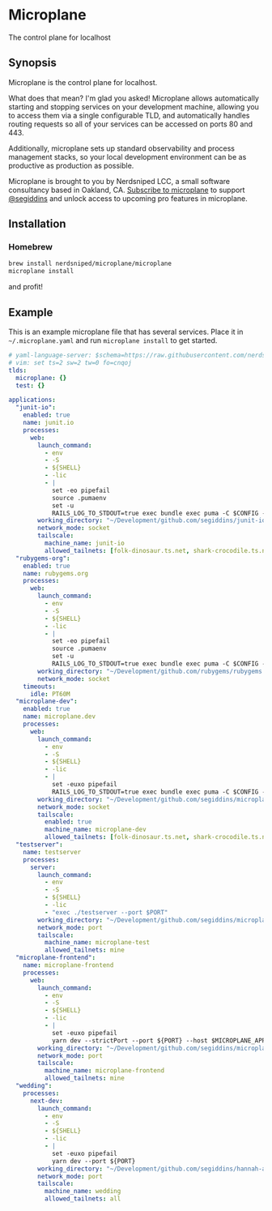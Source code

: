 # Microplane

The control plane for localhost

## Synopsis

Microplane is the control plane for localhost.

What does that mean? I'm glad you asked!
Microplane allows automatically starting and stopping services on your
development machine, allowing you to access them via a single configurable TLD,
and automatically handles routing requests so all of your services can be accessed
on ports 80 and 443.

Additionally, microplane sets up standard observability and process management stacks,
so your local development environment can be as productive as production as possible.

Microplane is brought to you by Nerdsniped LCC, a small software consultancy based in Oakland, CA. [Subscribe to microplane](https://microplane.dev/pricing) to support [@segiddins](https://github.com/segiddins) and unlock access to upcoming pro features in microplane.

## Installation

### Homebrew

```sh
brew install nerdsniped/microplane/microplane
microplane install
```

and profit!

## Example

This is an example microplane file that has several services.
Place it in `~/.microplane.yaml` and run `microplane install` to get started.

```yaml
# yaml-language-server: $schema=https://raw.githubusercontent.com/nerdsniped/microplane/main/dot-microplane.schema.json
# vim: set ts=2 sw=2 tw=0 fo=cnqoj
tlds:
  microplane: {}
  test: {}

applications:
  "junit-io":
    enabled: true
    name: junit.io
    processes:
      web:
        launch_command:
          - env
          - -S
          - ${SHELL}
          - -lic
          - |
            set -eo pipefail
            source .pumaenv
            set -u
            RAILS_LOG_TO_STDOUT=true exec bundle exec puma -C $CONFIG --tag microplane:$MICROPLANE_APP_NAME -w $WORKERS -t 0:$THREADS -b unix:$MICROPLANE_SOCKET
        working_directory: "~/Development/github.com/segiddins/junit-io"
        network_mode: socket
        tailscale:
          machine_name: junit-io
          allowed_tailnets: [folk-dinosaur.ts.net, shark-crocodile.ts.net]
  "rubygems-org":
    enabled: true
    name: rubygems.org
    processes:
      web:
        launch_command:
          - env
          - -S
          - ${SHELL}
          - -lic
          - |
            set -eo pipefail
            source .pumaenv
            set -u
            RAILS_LOG_TO_STDOUT=true exec bundle exec puma -C $CONFIG --tag microplane:$MICROPLANE_APP_NAME -w $WORKERS -t 0:$THREADS -b unix:$MICROPLANE_SOCKET
        working_directory: "~/Development/github.com/rubygems/rubygems.org"
        network_mode: socket
    timeouts:
      idle: PT60M
  "microplane-dev":
    enabled: true
    name: microplane.dev
    processes:
      web:
        launch_command:
          - env
          - -S
          - ${SHELL}
          - -lic
          - |
            set -euxo pipefail
            RAILS_LOG_TO_STDOUT=true exec bundle exec puma -C $CONFIG --tag microplane:$MICROPLANE_APP_NAME -w $WORKERS -t 0:$THREADS -b unix:$MICROPLANE_SOCKET
        working_directory: "~/Development/github.com/segiddins/microplane-dev"
        network_mode: socket
        tailscale:
          enabled: true
          machine_name: microplane-dev
          allowed_tailnets: [folk-dinosaur.ts.net, shark-crocodile.ts.net]
  "testserver":
    name: testserver
    processes:
      server:
        launch_command:
          - env
          - -S
          - ${SHELL}
          - -lic
          - "exec ./testserver --port $PORT"
        working_directory: "~/Development/github.com/segiddins/microplane/testserver"
        network_mode: port
        tailscale:
          machine_name: microplane-test
          allowed_tailnets: mine
  "microplane-frontend":
    name: microplane-frontend
    processes:
      web:
        launch_command:
          - env
          - -S
          - ${SHELL}
          - -lic
          - |
            set -euxo pipefail
            yarn dev --strictPort --port ${PORT} --host $MICROPLANE_APP_NAME.microplane
        working_directory: "~/Development/github.com/segiddins/microplane/frontend"
        network_mode: port
        tailscale:
          machine_name: microplane-frontend
          allowed_tailnets: mine
  "wedding":
    processes:
      next-dev:
        launch_command:
          - env
          - -S
          - ${SHELL}
          - -lic
          - |
            set -euxo pipefail
            yarn dev --port ${PORT}
        working_directory: "~/Development/github.com/segiddins/hannah-and-sam.wedding"
        network_mode: port
        tailscale:
          machine_name: wedding
          allowed_tailnets: all
```
